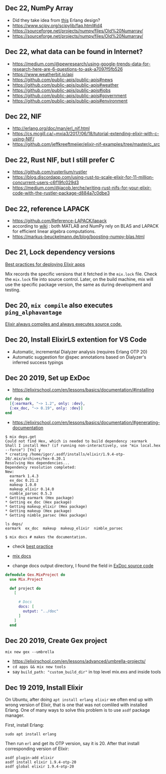 ## Dec 22, NumPy Array

- Did they take idea from [this](https://www.researchgate.net/publication/221211398_High-performance_technical_computing_with_erlang) Erlang design?
- https://www.scipy.org/scipylib/faq.html#id4
- https://sourceforge.net/projects/numpy/files/Old%20Numarray/
- https://sourceforge.net/projects/numpy/files/Old%20Numarray/

## Dec 22, what data can be found in Internet?

- https://medium.com/@pewresearch/using-google-trends-data-for-research-here-are-6-questions-to-ask-a7097f5fb526
- https://www.weatherbit.io/api
- https://github.com/public-apis/public-apis#news
- https://github.com/public-apis/public-apis#weather
- https://github.com/public-apis/public-apis#jobs
- https://github.com/public-apis/public-apis#government
- https://github.com/public-apis/public-apis#environment

## Dec 22, NIF

- http://erlang.org/doc/man/erl_nif.html
- https://cs.mcgill.ca/~mxia3/2017/06/18/tutorial-extending-elixir-with-c-using-NIF/
- https://github.com/jeffkreeftmeijer/elixir-nif-examples/tree/master/c_src

## Dec 22, Rust NIF, but I still prefer C

- https://github.com/rusterlium/rustler
- https://blog.discordapp.com/using-rust-to-scale-elixir-for-11-million-concurrent-users-c6f19fc029d3
- https://medium.com/@jacob.lerche/writing-rust-nifs-for-your-elixir-code-with-the-rustler-package-d884a7c0dbe3 

## Dec 22, reference LAPACK

- https://github.com/Reference-LAPACK/lapack
- according to [wiki](https://en.wikipedia.org/wiki/NumPy) : both MATLAB and NumPy
  rely on BLAS and LAPACK for efficient linear algebra computations.
- https://markus-beuckelmann.de/blog/boosting-numpy-blas.html

## Dec 21, Lock dependency versions

[Best practices for deploying Elixir apps](
https://www.cogini.com/blog/best-practices-for-deploying-elixir-apps/)

Mix records the specific versions that it fetched in the `mix.lock` file.
Check the `mix.lock` file into source control.
Later, on the build machine, mix will use the specific package version,
the same as during development and testing.

## Dec 20, `mix compile` also executes `ping_alphavantage`

[Elixir always compiles and always executes source code.](
https://medium.com/@fxn/how-does-elixir-compile-execute-code-c1b36c9ec8cf)

## Dec 20, Install ElixirLS extention for VS Code

- Automatic, incremental Dialyzer analysis (requires Erlang OTP 20)
- Automatic suggestion for @spec annotations based on Dialyzer's inferred success typings

## Dec 20 2019, Set up ExDoc

- https://elixirschool.com/en/lessons/basics/documentation/#installing

```elixir
def deps do
  [{:earmark, "~> 1.2", only: :dev},
  {:ex_doc, "~> 0.19", only: :dev}]
end
```

- https://elixirschool.com/en/lessons/basics/documentation/#generating-documentation

```teminal
$ mix deps.get
Could not find Hex, which is needed to build dependency :earmark
Shall I install Hex? (if running non-interactively, use "mix local.hex --force") [Yn] y
* creating /home/igor/.asdf/installs/elixir/1.9.4-otp-20/.mix/archives/hex-0.20.1
Resolving Hex dependencies...
Dependency resolution completed:
New:
  earmark 1.4.3
  ex_doc 0.21.2
  makeup 1.0.0
  makeup_elixir 0.14.0
  nimble_parsec 0.5.3
* Getting earmark (Hex package)
* Getting ex_doc (Hex package)
* Getting makeup_elixir (Hex package)
* Getting makeup (Hex package)
* Getting nimble_parsec (Hex package)

ls deps/
earmark  ex_doc  makeup  makeup_elixir  nimble_parsec
```

```terminal
$ mix docs # makes the documentation.
```

- check [best practice](https://elixirschool.com/en/lessons/basics/documentation/#best-practice)
- [mix docs](https://hexdocs.pm/ex_doc/Mix.Tasks.Docs.html)

- change docs output directory, I found the field in [ExDoc source code](https://github.com/elixir-lang/ex_doc/blob/master/lib/ex_doc/config.ex)

```elixir
defmodule Gex.MixProject do
  use Mix.Project

  def project do
    [

      # Docs
      docs: [
        output: "../doc"
      ]
    ]
  end
```


## Dec 20 2019, Create Gex project

```terminal
mix new gex --umbrella
```

- https://elixirschool.com/en/lessons/advanced/umbrella-projects/
- `cd apps && mix new tools`
- say `build_path: "custom_build_dir"` in top level mix.exs and inside tools

## Dec 19 2019, Install Elixir

On Ubuntu, after doing `apt install erlang elixir` we often end up with wrong
version of Elixir, that is one that was not comliled with installed Erlang.
One of many ways to solve this problem is to use `asdf` package manager.

First, install Erlang:
```terminal
sudo apt install erlang
```

Then run `erl` and get its OTP version, say it is 20.
After that install corresponding version of Elixir:

```terminal
asdf plugin-add elixir
asdf install elixir 1.9.4-otp-20
asdf global elixir 1.9.4-otp-20
```

